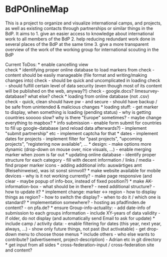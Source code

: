# BdPOnlineMap

This is a project to organize and visualize international camps, and projects, as well as existing contacts through partnerships or similar things in the BdP.
It aims to 1. give an easier access to knowledge about international work to all members of the BdP
           2. help reducing redundant work done in several places of the BdP at the same time
           3. give a more transparent overview of the work of the working group for international scouting in the BdP


Current ToDos:
	* enable cancelling view	
check	* identifying proper online database to load markers from 
check		- content should be easily manageable (file format and writing/making changes into)
check		- should be quick and uncomplicated in loading
check		- should fulfill certain level of data security (even though most of its content will be published on the web, anyway?!)
check		- google.docs? limesurvey-database? what else?
check	* loading from online database (not .csv)
check		- quick, clean
should have pw	- and secure
		- should have backup / be safe from unintended & malicious changes
	* loading stuff:
		- get marker to display, when something is loading (pending status)
		- why is getting countries sooooo slow? why is there "Europe" sometimes?
		- maybe change everything to mapbox?
	* info submission
		- enable form submit for countries to fill up google-database (and reload data afterwards?)
		- implement "submit partnership" etc
		- implement captcha for that
	* dates
		- implement dates for projects
		- implement filter for "past projects", "upcoming projects", "registering now available", ...
	* design:
		- make options more dynamic (drop-down on mouse over, nice visuals, ...)
		- enable merging marker when zoom is far out
	* updating online database
		- identify proper structure for each category
		- fill with decent information / links / media
		- find proper marker icons
		- adding additional info: auswärtiges amt (Reisehinweise), was ist sonst sinnvoll?
	* make website available for mobile devices
		- why is it not working currently?
		- make page responsive (and clear - maybe popup of info-box, instead of fixed position?)
	* make AK-information-box
		- what should be in there?
		- need additional structure?
		- how to update it?
	* implement change: marker <-> region
		- how to display things as region?
		- how to switch the display?
		- when to do it / which one is standard?
	* implementation somewhere?
		- hosting as pfadfinden.de content?
		- on pfa.de?
	* ensure Group-info-actuality:
		- add date-info of submission to each groups information
		- include XY-years of data validity - if older, do not display (and automatically send Email to ask for update)
	* include camp / activity data:
		- enable filtering for dates (this year, next year, always, ...)
		- show only future things, not past (but activatable)
		- get drop-down menu to choose those menus
	* include others
		- who else wants to contribute? (advertisement, project-description)
		- Adrian etc in git directory
	* get input from all sides
	* cross-federation-input / cross-federation site and content?

